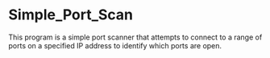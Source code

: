 # Simple_Port_Scan
This program is a simple port scanner that attempts to connect to a range of ports on a specified IP address to identify which ports are open.
